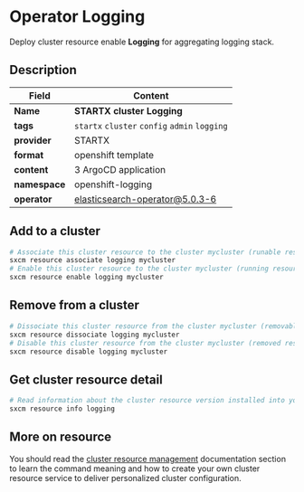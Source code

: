 # Operator Logging

Deploy cluster resource enable **Logging** for aggregating logging stack.

## Description

| Field         | Content                                       |
| ------------- | --------------------------------------------- |
| **Name**      | **STARTX cluster Logging**                    |
| **tags**      | `startx` `cluster` `config` `admin` `logging` |
| **provider**  | STARTX                                        |
| **format**    | openshift template                            |
| **content**   | 3 ArgoCD application                          |
| **namespace** | openshift-logging                             |
| **operator**  | elasticsearch-operator@5.0.3-6                |

## Add to a cluster

```bash
# Associate this cluster resource to the cluster mycluster (runable resource)
sxcm resource associate logging mycluster
# Enable this cluster resource to the cluster mycluster (running resource)
sxcm resource enable logging mycluster
```

## Remove from a cluster

```bash
# Dissociate this cluster resource from the cluster mycluster (removable resource)
sxcm resource dissociate logging mycluster
# Disable this cluster resource from the cluster mycluster (removed resource)
sxcm resource disable logging mycluster
```

## Get cluster resource detail

```bash
# Read information about the cluster resource version installed into your host (local)
sxcm resource info logging
```

## More on resource

You should read the [cluster resource management](../../4-cluster-resources) documentation section to learn the command
meaning and how to create your own cluster resource service to deliver personalized cluster configuration.
